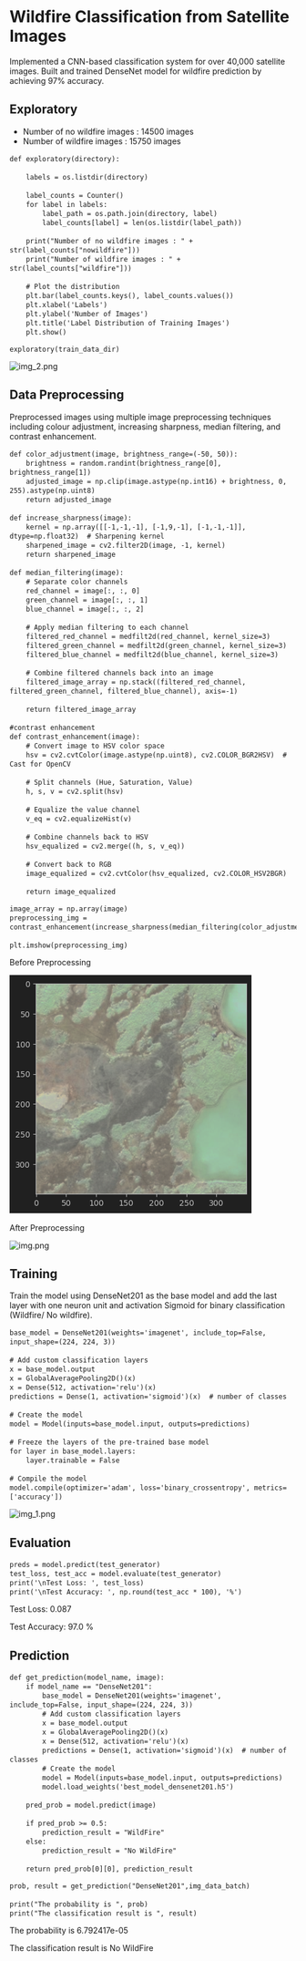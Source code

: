 # Wildfire Classification from Satellite Images
Implemented a CNN-based classification system for over 40,000 satellite images. Built and trained DenseNet model for wildfire prediction by achieving 97% accuracy.

## Exploratory
+ Number of no wildfire images : 14500 images
+ Number of wildfire images : 15750 images
```
def exploratory(directory):

    labels = os.listdir(directory)

    label_counts = Counter()
    for label in labels:
        label_path = os.path.join(directory, label)
        label_counts[label] = len(os.listdir(label_path))

    print("Number of no wildfire images : " + str(label_counts["nowildfire"]))
    print("Number of wildfire images : " + str(label_counts["wildfire"]))

    # Plot the distribution
    plt.bar(label_counts.keys(), label_counts.values())
    plt.xlabel('Labels')
    plt.ylabel('Number of Images')
    plt.title('Label Distribution of Training Images')
    plt.show()

```
```
exploratory(train_data_dir)
```

![img_2.png](figure/distribution.png)

## Data Preprocessing
Preprocessed images  using multiple image preprocessing techniques including colour adjustment, increasing sharpness, median filtering, and contrast enhancement.
```
def color_adjustment(image, brightness_range=(-50, 50)):
    brightness = random.randint(brightness_range[0], brightness_range[1])
    adjusted_image = np.clip(image.astype(np.int16) + brightness, 0, 255).astype(np.uint8)
    return adjusted_image

def increase_sharpness(image):
    kernel = np.array([[-1,-1,-1], [-1,9,-1], [-1,-1,-1]], dtype=np.float32)  # Sharpening kernel
    sharpened_image = cv2.filter2D(image, -1, kernel)
    return sharpened_image

def median_filtering(image):
    # Separate color channels
    red_channel = image[:, :, 0]
    green_channel = image[:, :, 1]
    blue_channel = image[:, :, 2]

    # Apply median filtering to each channel
    filtered_red_channel = medfilt2d(red_channel, kernel_size=3)
    filtered_green_channel = medfilt2d(green_channel, kernel_size=3)
    filtered_blue_channel = medfilt2d(blue_channel, kernel_size=3)

    # Combine filtered channels back into an image
    filtered_image_array = np.stack((filtered_red_channel, filtered_green_channel, filtered_blue_channel), axis=-1)

    return filtered_image_array

#contrast enhancement
def contrast_enhancement(image):
    # Convert image to HSV color space
    hsv = cv2.cvtColor(image.astype(np.uint8), cv2.COLOR_BGR2HSV)  # Cast for OpenCV

    # Split channels (Hue, Saturation, Value)
    h, s, v = cv2.split(hsv)

    # Equalize the value channel
    v_eq = cv2.equalizeHist(v)

    # Combine channels back to HSV
    hsv_equalized = cv2.merge((h, s, v_eq))

    # Convert back to RGB
    image_equalized = cv2.cvtColor(hsv_equalized, cv2.COLOR_HSV2BGR)

    return image_equalized
``` 
``` 
image_array = np.array(image)
preprocessing_img = contrast_enhancement(increase_sharpness(median_filtering(color_adjustment(image_array))))

plt.imshow(preprocessing_img)
``` 
Before Preprocessing

![img_3.png](figure/original_image.png)

After Preprocessing

![img.png](figure/preprocessed_image.png)

## Training

Train the model using DenseNet201 as the base model and add the last layer with one neuron unit and activation Sigmoid for binary classification (Wildfire/ No wildfire).

```
base_model = DenseNet201(weights='imagenet', include_top=False, input_shape=(224, 224, 3))

# Add custom classification layers
x = base_model.output
x = GlobalAveragePooling2D()(x)
x = Dense(512, activation='relu')(x)
predictions = Dense(1, activation='sigmoid')(x)  # number of classes

# Create the model
model = Model(inputs=base_model.input, outputs=predictions)

# Freeze the layers of the pre-trained base model
for layer in base_model.layers:
    layer.trainable = False

# Compile the model
model.compile(optimizer='adam', loss='binary_crossentropy', metrics=['accuracy'])
```
![img_1.png](figure/loss.png)

## Evaluation
```
preds = model.predict(test_generator)  
test_loss, test_acc = model.evaluate(test_generator) 
print('\nTest Loss: ', test_loss)
print('\nTest Accuracy: ', np.round(test_acc * 100), '%')
```
Test Loss:  0.087

Test Accuracy:  97.0 %

## Prediction
```
def get_prediction(model_name, image):
    if model_name == "DenseNet201":
        base_model = DenseNet201(weights='imagenet', include_top=False, input_shape=(224, 224, 3))
        # Add custom classification layers
        x = base_model.output
        x = GlobalAveragePooling2D()(x)
        x = Dense(512, activation='relu')(x)
        predictions = Dense(1, activation='sigmoid')(x)  # number of classes
        # Create the model
        model = Model(inputs=base_model.input, outputs=predictions)
        model.load_weights('best_model_densenet201.h5')
        
    pred_prob = model.predict(image) 

    if pred_prob >= 0.5:
        prediction_result = "WildFire"
    else:
        prediction_result = "No WildFire"

    return pred_prob[0][0], prediction_result
```
```
prob, result = get_prediction("DenseNet201",img_data_batch)

print("The probability is ", prob)
print("The classification result is ", result)
```

The probability is  6.792417e-05

The classification result is  No WildFire
